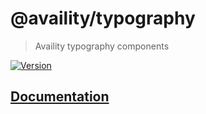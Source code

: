 # @availity/typography

> Availity typography components

[![Version](https://img.shields.io/npm/v/@availity/typography.svg?style=for-the-badge)](https://www.npmjs.com/package/@availity/typography)

## [Documentation](https://availity.github.io/availity-react/components/typography)
